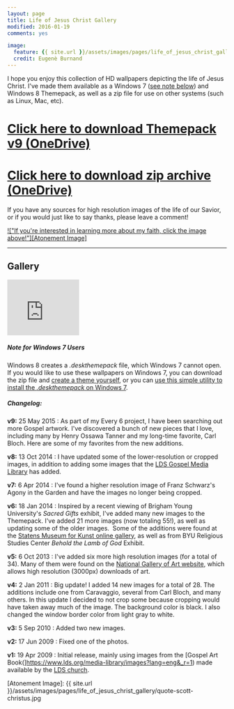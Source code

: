 ```yaml
---
layout: page
title: Life of Jesus Christ Gallery
modified: 2016-01-19
comments: yes

image:
  feature: {{ site.url }}/assets/images/pages/life_of_jesus_christ_gallery/featured_image.jpg
  credit: Eugenè Burnand
---
```


I hope you enjoy this collection of HD wallpapers depicting the life of Jesus Christ. I've made them available as a Windows 7 ([see note below][1]) and Windows 8 Themepack, as well as a zip file for use on other systems (such as Linux, Mac, etc).

# [Click here to download Themepack v9 (OneDrive)](https://onedrive.live.com/redir?resid=e2dd382621113cf8!174944&authkey=!AL5xD1HRKjDbTk8&ithint=file%2cdeskthemepack "Compatible with Windows 7, Windows 8, Windows 8.1")

# [Click here to download zip archive (OneDrive)](https://onedrive.live.com/redir?resid=e2dd382621113cf8!174945&authkey=!AGvCK4ki0QMrAdg&ithint=file%2czip "All wallpapers are contained in a zip file. Compatible with all systems.")

If you have any sources for high resolution images of the life of our Savior, or if you would just like to say thanks, please leave a comment!

[!["If you're interested in learning more about my faith, click the image above!"][Atonement Image]][2]<!--more-->

* * *

## Gallery

<iframe src="https://onedrive.live.com/embed?cid=E2DD382621113CF8&resid=E2DD382621113CF8%21201641&authkey=AMZ07gRDwQ-YlMU" width="165" height="128" frameborder="0" scrolling="no"></iframe>

##### <a name="windows7"></a>Note for Windows 7 Users

Windows 8 creates a *.deskthemepack* file, which Windows 7 cannot open. If you would like to use these wallpapers on Windows 7, you can download the zip file and [create a theme yourself](http://www.intowindows.com/how-to-create-a-theme-pack-in-windows-7-detailed-guide/), or you can [use this simple utility to install the *.deskthemepack* on Windows 7](http://winaero.com/download.php?view.54).

##### Changelog:

**v9:** 25 May 2015
: As part of my Every 6 project, I have been searching out more Gospel artwork. I've discovered a bunch of new pieces that I love, including many by Henry Ossawa Tanner and my long-time favorite, Carl Bloch. Here are some of my favorites from the new additions.

**v8:** 13 Oct 2014
: I have updated some of the lower-resolution or cropped images, in addition to adding some images that the [LDS Gospel Media Library](https://www.lds.org/media-library/images/gospel-art/new-testament?lang=eng&start=1&end=40&order=) has added.

**v7:** 6 Apr 2014
: I've found a higher resolution image of Franz Schwarz's Agony in the Garden and have the images no longer being cropped.

**v6:** 18 Jan 2014
: Inspired by a recent viewing of Brigham Young University's *Sacred Gifts* exhibit, I've added many new images to the Themepack. I've added 21 more images (now totaling 55!), as well as updating some of the older images.  Some of the additions were found at the [Statens Museum for Kunst online gallery](http://www.smk.dk/en/), as well as from BYU Religious Studies Center *Behold the Lamb of God* Exhibit.

**v5:** 6 Oct 2013
: I've added six more high resolution images (for a total of 34). Many of them were found on the [National Gallery of Art website](http://www.nga.gov), which allows high resolution (3000px) downloads of art.

**v4:** 2 Jan 2011
: Big update! I added 14 new images for a total of 28. The additions include one from Caravaggio, several from Carl Bloch, and many others. In this update I decided to not crop some because cropping would have taken away much of the image. The background color is black. I also changed the window border color from light gray to white.

**v3:** 5 Sep 2010
: Added two new images.

**v2:** 17 Jun 2009
: Fixed one of the photos.

**v1:** 19 Apr 2009
: Initial release, mainly using images from the [Gospel Art Book(]https://www.lds.org/media-library/images?lang=eng&_r=1) made available by the [LDS church](http://mormon.org).

 [1]: #windows7
 [2]: http://www.mormon.org/
 [Atonement Image]: {{ site.url }}/assets/images/pages/life_of_jesus_christ_gallery/quote-scott-christus.jpg
